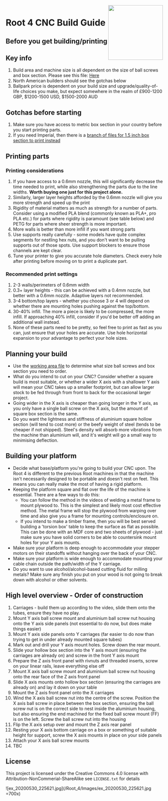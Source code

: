 <img align="right" width=175 src="https://github.com/RootCNC/Root-4-CNC/blob/master/Media/R_Logo.png" />

# Root 4 CNC Build Guide

## Before you get building/printing

## Key info
1.  Build area and machine size is all dependent on the size of ball screws and box section. Please see this file: [Here](https://github.com/RootCNC/Root-4-CNC/blob/master/Working%20Area.xlsx)
2.  North American builders should see the gotchas below
3.  Ballpark price is dependent on your build size and upgrade/quality-of-life choices you make, but expect somewhere in the realm of £900-1200 GBP, $1200-1500 USD, $1500-2000 AUD

## Gotchas before starting
1. Make sure you have access to metric box section in your country before you start printing parts.
2. If you need Imperial, then there is a [branch of files for 1.5 inch box section to print instead](https://github.com/RootCNC/Root-4-CNC/tree/38mm-Dev/Source/STL_Files/38.1x38.1mm%20Box%20Section%20%281.5x1.5%20inch%29)


## Printing parts

### Printing considerations
1. If you have access to a 0.6mm nozzle, this will significantly decrease the time needed to print, while also strengthening the parts due to the line widths. **Worth buying one just for this project alone.**
2. Similarly, larger layer heights afforded by the 0.6mm nozzle will give you more strength and speed up the print
3. Rigidity of material matters as much as strength for a number of parts. Consider using a modified PLA blend (commonly known as PLA+, pro PLA etc.) for parts where rigidity is paramount (see table below) and PETG for parts where sheer strength is more important.
4. More walls is better than more infill if you want strong parts
5. Use supports really carefully - some models have quite complex segments for nestling hex nuts, and you don't want to be pulling supports out of those spots. Use support blockers to ensure those channels are kept clear.
6. Tune your printer to give you accurate hole diameters. Check every hole after printing before moving on to print a duplicate part.

### Recommended print settings
1. 2-3 walls/perimeters of 0.6mm width
2. 0.3+ layer heights - this can be achieved with a 0.4mm nozzle, but better with a 0.6mm nozzle. Adaptive layers not recommended.
3. 3-4 bottom/top layers - whether you choose 3 or 4 will depend on whether there are mounting holes pushing against the top/bottom.
4. 30-40% infill. The more a piece is likely to be compressed, the more infill. If approaching 40% infill, consider if you'd be better off adding an additional wall instead.
5. None of these parts need to be pretty, so feel free to print as fast as you can, just ensure that your holes are accurate. Use hole horizontal expansion to your advantage to perfect your hole sizes.

## Planning your build
- Use the [working area file](https://github.com/RootCNC/Root-4-CNC/blob/master/Working%20Area.xlsx) to determine what size ball screws and box section you need to order.
- What do you intend to cut on your CNC? Consider whether a square build is most suitable, or whether a wider X axis with a shallower Y axis will mean your CNC takes up a smaller footprint, but can allow larger stock to be fed through from front to back for the occasional larger project.
- Going wider in the X axis is cheaper than going longer in the Y axis, as you only have a single ball screw on the X axis, but the amount of square box section is the same.
- Do you want the lightness and stiffness of aluminium square hollow section (will tend to cost more) or the beefy weight of steel (tends to be cheaper if not shipped). Steel's density will absorb more vibrations from the machine than aluminium will, and it's weight will go a small way to minimising deflection.

## Building your platform
- Decide what base/platform you're going to build your CNC upon. The Root 4 is different to the previous Root machines in that the machine isn't necessarily designed to be portable and doesn't rest on feet. This means you can really make the most of having a rigid platform.
- Keeping the platform square and flat over the life of the machine is essential. There are a few ways to do this:
  - You can follow the method in the videos of welding a metal frame to mount plywood to. This is the simplest and likely most cost effective method. The metal frame will stop the plywood from warping over time and also give you a frame for mounting controls/enclosure on.
  - If you intend to make a timber frame, then you will be best served building a 'torsion box' table to keep the surface as flat as possible. This can be done with an MDF core and two sheets of plywood - just make sure you have solid corners to be able to countersink mount holes for your Y axis mounts.
- Make sure your platform is deep enough to accommodate your stepper motors on their standoffs without hanging over the back of your CNC.
- Make sure your platform is wide enough to accommodate mounting your cable chain outside the path/width of the Y carriage.
- Do you want to use alcohol/alcohol-based cutting fluid for milling metals? Make sure any finish you put on your wood is not going to break down with alcohol or other solvents.

## High level overview - Order of construction
1. Carriages - build them up according to the video, slide them onto the tubes, ensure they have no play.
2. Mount Y axis ball screw mount and aluminium ball screw nut housing onto the Y axis side panels (not essential to do now, but does make things easier)
3. Mount Y axis side panels onto Y carriages (far easier to do now than trying to get in under already mounted square tubes)
4. Mark out and drill your Y axis mount holes. Screw down the rear mount.
5. Slide your hollow box section into the Y axis mount (ensuring the carriages are already on) and screw in the front Y axis mount
6. Prepare the Z axis front panel with rivnuts and threaded inserts, screw on your linear rails, leave everything else off
7. Mount X axis ball screw mount and aluminium ball screw nut housing onto the rear face of the Z axis front panel
8. Slide X axis mounts onto hollow box section (ensuring the carriages are already on) and lay it down on your table
9. Mount the Z axis front panel onto the X carriages
10. Wind the X axis ball screw nut into the centre of the screw. Position the X axis ball screw in place between the box section, ensuring the ball screw nut is on the correct side to nest inside the aluminium housing, but also ensuring the end machined for the fixed ball screw mount (FF) is on the left. Screw the ball screw nut into the housing
11. Flip the X axis setup over and mount the Z axis rear panel
12. Resting your X axis bottom carriage on a box or something of suitable height for support, screw the X axis mounts in place on your side panels
13. Attach your X axis ball screw mounts
14. TBC

## License

This project is licensed under the Creative Commons 4.0 license with 
Attribution-NonCommerial-ShareAlike see `LICENSE.txt` for details



![ex_20200530_225621.jpg](/Root_4/Images/ex_20200530_225621.jpg =700x)
